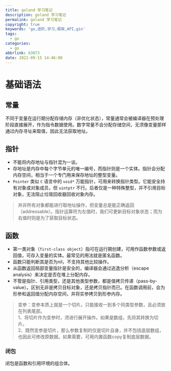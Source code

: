 ```yaml
---
title: goland 学习笔记
description: goland 学习笔记
permalink: goland 学习笔记
copyright: true
keywords: 'go,进阶,学习,框架,API,gin'
tags:
  - go
categories:
  - go
abbrlink: 63073
date: 2022-09-15 14:46:00
---
```


# 基础语法
## 常量
不同于变量在运行期分配存储内存（非优化状态），常量通常会被编译器在预处理阶段直接展开，作为指令数据使用。数字常量不会分配存储空间，无须像变量那样通过内存寻址来取值，因此无法获取地址。

<!--more-->

## 指针
+ 不能将内存地址与指针混为一谈。
+ 存地址是内存中每个字节单元的唯一编号，而指针则是一个实体。指针会分配内存空间，相当于一个专门用来保存地址的整型变量。
+ `Pointer` 类似 `C` 语言中的 `void*` 万能指针，可用来转换指针类型。它能安全持有对象或对象成员，但 `uintptr` 不行。后者仅是一种特殊整型，并不引用目标对象，无法阻止垃圾回收器回收对象内存。

> 并非所有对象都能进行取地址操作，但变量总是能正确返回（addressable）。指针运算符为左值时，我们可更新目标对象状态；而为右值时则是为了获取目标状态。

## 函数
+ 第一类对象（`first-class object`）指可在运行期创建，可用作函数参数或返回值，可存入变量的实体。最常见的用法就是匿名函数。
+ 函数只能判断其是否为nil，不支持其他比较操作。
+ 从函数返回局部变量指针是安全的，编译器会通过逃逸分析（escape analysis）来决定是否在堆上分配内存。
+ 不管是指针、引用类型，还是其他类型参数，都是值拷贝传递（pass-by-value）。区别无非是拷贝目标对象，还是拷贝指针而已。在函数调用前，会为形参和返回值分配内存空间，并将实参拷贝到形参内存。

> 变参：变参本质上就是一个切片。只能接收一到多个同类型参数，且必须放在列表尾部。\
1、将切片作为变参时，须进行展开操作。如果是数组，先将其转换为切片。\
2、既然变参是切片，那么参数复制的仅是切片自身，并不包括底层数组，也因此可修改原数据。如果需要，可用内置函数copy复制底层数据。

### 闭包
闭包是函数和引用环境的组合体。





